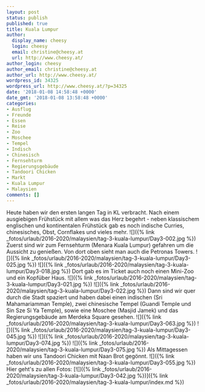 ```yaml
---
layout: post
status: publish
published: true
title: Kuala Lumpur
author:
  display_name: cheesy
  login: cheesy
  email: christine@cheesy.at
  url: http://www.cheesy.at/
author_login: cheesy
author_email: christine@cheesy.at
author_url: http://www.cheesy.at/
wordpress_id: 34325
wordpress_url: http://www.cheesy.at/?p=34325
date: '2018-01-08 14:58:48 +0000'
date_gmt: '2018-01-08 13:58:48 +0000'
categories:
- Ausflug
- Freunde
- Essen
- Reise
- Zoo
- Moschee
- Tempel
- Indisch
- Chinesisch
- Fernsehturm
- Regierungsgebäude
- Tandoori Chicken
- Markt
- Kuala Lumpur
- Malaysien
comments: []
---
```

Heute haben wir den ersten langen Tag in KL verbracht.
Nach einem ausgiebigen Frühstück mit allem was das Herz begehrt - neben klassischem englischen und kontinentalen Frühstück gab es noch indische Curries, chinesisches, Obst, Cornflakes und vieles mehr.
![]({% link _fotos/urlaub/2016-2020/malaysien/tag-3-kuala-lumpur/Day3-002.jpg %})
Zuerst sind wir zum Fernsehturm (Menara Kuala Lumpur) gefahren um die Aussicht zu genießen. Von dort oben sieht man auch die Petronas Towers.
![]({% link _fotos/urlaub/2016-2020/malaysien/tag-3-kuala-lumpur/Day3-025.jpg %})
![]({% link _fotos/urlaub/2016-2020/malaysien/tag-3-kuala-lumpur/Day3-018.jpg %})
Dort gab es im Ticket auch noch einen Mini-Zoo und ein Kopfüber Haus.
![]({% link _fotos/urlaub/2016-2020/malaysien/tag-3-kuala-lumpur/Day3-021.jpg %})
![]({% link _fotos/urlaub/2016-2020/malaysien/tag-3-kuala-lumpur/Day3-022.jpg %})
Dann sind wir quer durch die Stadt spaziert und haben dabei einen indischen (Sri Mahamariamman Temple), zwei chinesische Tempel (Guandi Temple und Sin Sze Si Ya Temple), sowie eine Moschee (Masjid Jamek) und das Regierungsgebäude am Merdeka Square gesehen.
![]({% link _fotos/urlaub/2016-2020/malaysien/tag-3-kuala-lumpur/Day3-063.jpg %})
![]({% link _fotos/urlaub/2016-2020/malaysien/tag-3-kuala-lumpur/Day3-045.jpg %})
![]({% link _fotos/urlaub/2016-2020/malaysien/tag-3-kuala-lumpur/Day3-074.jpg %})
![]({% link _fotos/urlaub/2016-2020/malaysien/tag-3-kuala-lumpur/Day3-075.jpg %})
Als Mittagessen haben wir uns Tandoori Chicken mit Naan Brot gegönnt.
![]({% link _fotos/urlaub/2016-2020/malaysien/tag-3-kuala-lumpur/Day3-055.jpg %})
Hier geht's zu allen Fotos:
[![]({% link _fotos/urlaub/2016-2020/malaysien/tag-3-kuala-lumpur/Day3-042.jpg %})]({% link _fotos/urlaub/2016-2020/malaysien/tag-3-kuala-lumpur/index.md %})
